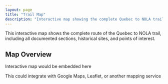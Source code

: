 ```yaml
---
layout: page
title: "Trail Map"
description: "Interactive map showing the complete Quebec to NOLA trail route and key points of interest"
---
```


This interactive map shows the complete route of the Quebec to NOLA trail, including all documented sections, historical sites, and points of interest.

## Map Overview

<div class="map-container">
  <div class="map-placeholder">
    <p>Interactive map would be embedded here</p>
    <p>This could integrate with Google Maps, Leaflet, or another mapping service</p>
  </div>
</div>

